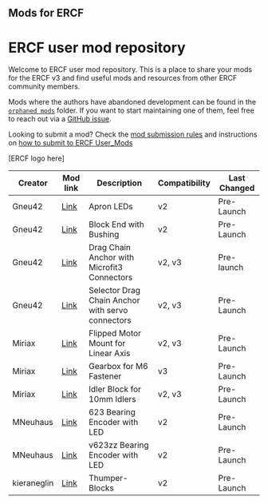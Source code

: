 Mods for ERCF
---
# ERCF user mod repository

Welcome to ERCF user mod repository. This is a place to share your mods for the ERCF v3 and find useful mods and resources from other ERCF community members.

Mods where the authors have abandoned development can be found in the [`orphaned mods`](./orphaned_mods/) folder. If you want to start maintaining one of them, feel free to reach out via a [GitHub issue](https://github.com/Enraged-Rabbit-Community/ERCF_v3/issues/new/choose).

Looking to submit a mod? Check the [mod submission rules](https://github.com/Enraged-Rabbit-Community/ERCF_v3/blob/main/User_Mods/Mod-Submission-Rules.md) and instructions on [how to submit to ERCF User_Mods](https://github.com/Enraged-Rabbit-Community/ERCF_v3/blob/main/User_Mods/How-to-Submit-to-User-Mods.md)

\[ERCF logo here\]


| Creator | Mod link | Description | Compatibility | Last Changed |
| --- | --- | --- | --- | --- |
| Gneu42 | [Link](Gneu42/Apron_Leds) | Apron LEDs | v2 | Pre-Launch |
| Gneu42 | [Link](Gneu42/Block_End_with_Bushings) | Block End with Bushing | v2 | Pre-Launch |
| Gneu42 | [Link](Gneu42/Drag_Chain_Anchor_With_Microfit3) | Drag Chain Anchor with Microfit3 Connectors | v2, v3 | Pre-launch |
| Gneu42 | [Link](Gneu42/Selector_Drag_chain_Anchor_with_servo_connectors) | Selector Drag Chain Anchor with servo connectors | v2, v3 | Pre-Launch |
| Miriax | [Link](Miriax/Linear_Axis_Idler_Block_Flipped_Motor) | Flipped Motor Mount for Linear Axis | v2, v3 | Pre-Launch |
| Miriax | [Link](Miriax/Gearbox_for_M6) | Gearbox for M6 Fastener | v3 | Pre-Launch |
| Miriax | [Link](Miriax/Linear_Axis_Idler_Block_for_10mm_Idlers) | Idler Block for 10mm Idlers | v2, v3 | Pre-Launch |
| MNeuhaus | [Link](Mneuhaus/623_Bearing_with_LEDs) | 623 Bearing Encoder with LED | v2 | Pre-Launch |
| MNeuhaus | [Link](Mneuhaus/v623zz_Bearing_with_LEDs) | v623zz Bearing Encoder with LED | v2 | Pre-Launch |
| kieraneglin | [Link](https://github.com/Enraged-Rabbit-Community/ERCF_v3/tree/main/User_Mods/kieraneglin/Thumper-Blocks) | Thumper-Blocks | v2 | Pre-Launch
